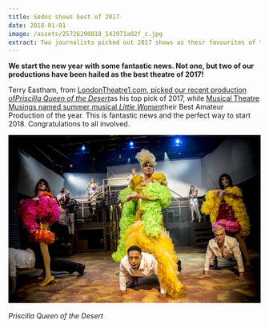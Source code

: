 ```yaml
---
title: Sedos shows best of 2017
date: 2018-01-01
image: /assets/25726290018_143971a02f_c.jpg
extract: Two journalists picked out 2017 shows as their favourites of the year
---
```

**We start the new year with some fantastic news. Not one, but two of our productions have been hailed as the best theatre of 2017!**

Terry Eastham, from [LondonTheatre1.com, picked our recent production of*Priscilla Queen of the Desert*](https://www.londontheatre1.com/news/191413/top-shows-of-2017-london-reviewers/)as his top pick of 2017, while [Musical Theatre Musings named summer musical *Little Women*](http://musicaltheatremusings.co.uk/2017-roundup)their Best Amateur Production of the year. This is fantastic news and the perfect way to start 2018. Congratulations to all involved.

![](/assets/25726290018_143971a02f_c.jpg)

*Priscilla Queen of the Desert*